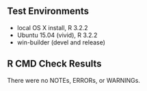 ## Test Environments
* local OS X install, R 3.2.2
* Ubuntu 15.04 (vivid), R 3.2.2
* win-builder (devel and release)

## R CMD Check Results
There were no NOTEs, ERRORs, or WARNINGs.
